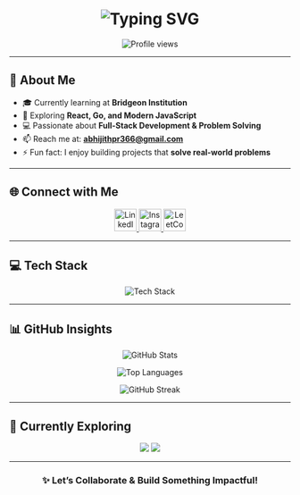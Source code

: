 <h1 align="center">
  <img src="https://readme-typing-svg.demolab.com?font=Fira+Code&weight=500&size=30&pause=1000&color=58A6FF&center=true&vCenter=true&width=500&lines=Hi+%F0%9F%91%8B%2C+I'm+Abhijith+PR" alt="Typing SVG" />
</h1>

<p align="center">
  <img src="https://komarev.com/ghpvc/?username=abhijith232373&label=Profile+views&color=58A6FF&style=flat-square" alt="Profile views" />
</p>

---

## 🚀 About Me  

- 🎓 Currently learning at **Bridgeon Institution**  
- 🌱 Exploring **React, Go, and Modern JavaScript**  
- 💻 Passionate about **Full-Stack Development & Problem Solving**  
- 📫 Reach me at: **abhijithpr366@gmail.com**  
- ⚡ Fun fact: I enjoy building projects that **solve real-world problems**  

---

## 🌐 Connect with Me  

<p align="center">
  <a href="https://linkedin.com/in/abhijith-p-r--" target="_blank">
    <img src="https://skillicons.dev/icons?i=linkedin" height="40" alt="LinkedIn" />
  </a>
  <a href="https://instagram.com/_.abhi_jith_._" target="_blank">
    <img src="https://skillicons.dev/icons?i=instagram" height="40" alt="Instagram" />
  </a>
  <a href="https://www.leetcode.com/abhijith_pr" target="_blank">
    <img src="https://cdn.jsdelivr.net/gh/devicons/devicon/icons/leetcode/leetcode-original.svg" height="40" alt="LeetCode" />
  </a>
</p>

---

## 💻 Tech Stack  

<p align="center">
  <img src="https://skillicons.dev/icons?i=html,css,js,react,go,cpp,c,git,arduino" alt="Tech Stack" />
</p>

---

## 📊 GitHub Insights  

<p align="center">
  <img src="https://github-readme-stats.vercel.app/api?username=abhijith232373&show_icons=true&theme=github_dark&hide_border=true" alt="GitHub Stats" />
</p>

<p align="center">
  <img src="https://github-readme-stats.vercel.app/api/top-langs/?username=abhijith232373&layout=compact&theme=github_dark&hide_border=true" alt="Top Languages" />
</p>

<p align="center">
  <img src="https://github-readme-streak-stats.herokuapp.com?user=abhijith232373&theme=github-dark-blue&hide_border=true" alt="GitHub Streak" />
</p>

---

## 🧠 Currently Exploring  

<p align="center">
  <img src="https://img.shields.io/badge/Learning-React-blue?style=for-the-badge&logo=react&logoColor=white" />
  <img src="https://img.shields.io/badge/Focus-Fullstack-yellow?style=for-the-badge&logo=javascript&logoColor=black" />
</p>

---

<h3 align="center">✨ Let’s Collaborate & Build Something Impactful!</h3>

